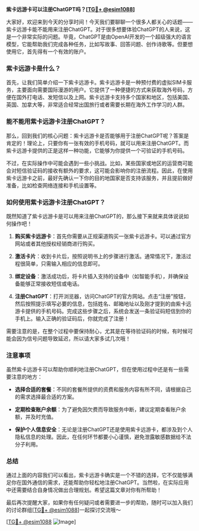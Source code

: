 **紫卡远游卡可以注册ChatGPT吗？[[TG💪+ @esim1088](https://t.me/s/esim1088)]**

大家好，欢迎来到今天的分享时间！今天我们要聊聊一个很多人都关心的话题——紫卡远游卡能不能用来注册ChatGPT。对于很多想要体验ChatGPT的人来说，这是一个非常实际的问题。毕竟，ChatGPT是由OpenAI开发的一个超级强大的语言模型，它能帮助我们完成各种任务，比如写故事、回答问题、创作诗歌等。但要想使用它，首先得有一个有效的账户。

### 紫卡远游卡是什么？

首先，让我们简单介绍一下紫卡远游卡。紫卡远游卡是一种预付费的虚拟SIM卡服务，主要面向需要国际漫游的用户。它提供了一种便捷的方式来获取海外号码，方便在国外打电话、发短信以及上网。紫卡远游卡支持多个国家和地区，包括美国、英国、加拿大等，非常适合经常出国旅行或者需要长期在海外工作学习的人群。

### 能不能用紫卡远游卡注册ChatGPT？

那么，回到我们的核心问题：紫卡远游卡是否能够用于注册ChatGPT呢？答案是肯定的！理论上，只要你有一张有效的手机号码，就可以用来注册ChatGPT。而紫卡远游卡提供的正是这样一种功能，它能够为你提供一个可验证的手机号码。

不过，在实际操作中可能会遇到一些小挑战。比如，某些国家或地区的运营商可能会对短信验证码的接收有额外的要求，这可能会影响你的注册流程。因此，在使用紫卡远游卡之前，最好先确认一下你的目的地国家是否支持该服务，并且提前做好准备，比如检查网络连接和手机设置等。

### 如何使用紫卡远游卡注册ChatGPT？

既然知道了紫卡远游卡是可以用来注册ChatGPT的，那么接下来就来具体说说如何操作吧！

1. **购买紫卡远游卡**：首先你需要从正规渠道购买一张紫卡远游卡。可以通过官方网站或者其他授权经销商进行购买。
   
2. **激活卡片**：收到卡片后，按照说明书上的步骤进行激活。通常情况下，激活过程很简单，只需输入相应的信息即可。

3. **绑定设备**：激活成功后，将卡片插入支持的设备中（如智能手机），并确保设备能够正常接收短信或电话。

4. **注册ChatGPT**：打开浏览器，访问ChatGPT的官方网站。点击“注册”按钮，然后按照提示填写必要的信息，包括姓名、邮箱地址以及刚才提到的由紫卡远游卡提供的手机号码。完成这些步骤之后，系统会发送一条验证码短信到你的手机上。输入正确的验证码后，你就完成了注册！

需要注意的是，在整个过程中要保持耐心，尤其是在等待验证码的时候，有时候可能会因为信号问题导致延迟，所以请大家多试几次哦！

### 注意事项

虽然紫卡远游卡可以帮助你顺利地注册ChatGPT，但在使用过程中还是有一些需要注意的地方：

- **选择合适的套餐**：不同的套餐所提供的资费和服务内容有所不同，请根据自己的需求选择最合适的方案。
  
- **定期检查账户余额**：为了避免因欠费而导致服务中断，建议定期查看账户余额，并及时充值。

- **保护个人信息安全**：无论是注册ChatGPT还是使用紫卡远游卡，都涉及到个人隐私信息的处理。因此，在任何环节都要小心谨慎，避免泄露敏感数据给不法分子利用。

### 总结

通过上面的内容我们可以看出，紫卡远游卡确实是一个不错的选择，它不仅能够满足你在国外通信的需求，还能帮助你轻松地注册ChatGPT。当然啦，在实际应用中还需要结合自身情况做出合理规划。希望这篇文章对你有所帮助！

最后再次提醒大家，如果你有任何疑问或者需要进一步的帮助，随时可以加入我们的讨论群组[[TG💪+ @esim1088](https://t.me/s/esim1088)]一起探讨交流哦～

[[TG💪+ @esim1088](https://t.me/s/esim1088) ![Image](https://i.postimg.cc/4NQfJmqS/Snipaste-2025-05-13-00-14-12.png)]